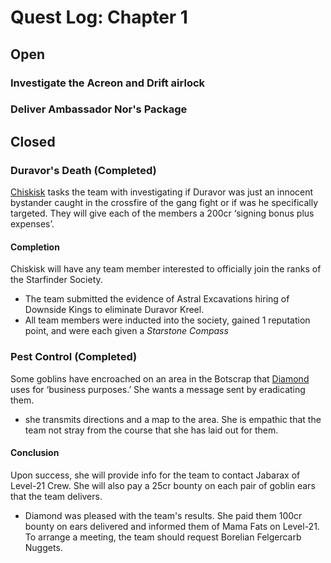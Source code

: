 # Quest Log: Chapter 1

## Open

### Investigate the Acreon and Drift airlock

### Deliver Ambassador Nor's Package

## Closed

### Duravor's Death (Completed)

[Chiskisk](../KeyNPCs/chiskisk.md) tasks the team with investigating if Duravor was just an innocent bystander caught in the crossfire of the gang fight or if was he specifically targeted. They will give each of the members a 200cr ‘signing bonus plus expenses’.

#### Completion

Chiskisk will have any team member interested to officially join the ranks of the Starfinder Society.
- The team submitted the evidence of Astral Excavations hiring of Downside Kings to eliminate Duravor Kreel.
- All team members were inducted into the society, gained 1 reputation point, and were each given a *Starstone Compass*


### Pest Control (Completed)

Some goblins have encroached on an area in the Botscrap that [Diamond](../KeyNPCs/diamond.md) uses for ‘business purposes.’ She wants a message sent by eradicating them.
- she transmits directions and a map to the area. She is empathic that the team not stray from the course that she has laid out for them.

#### Conclusion

Upon success, she will provide info for the team to contact Jabarax of Level-21 Crew. She will also pay a 25cr bounty on each pair of goblin ears that the team delivers.
- Diamond was pleased with the team's results. She paid them 100cr bounty on ears delivered and informed them of Mama Fats on Level-21. To arrange a meeting, the team should request Borelian Felgercarb Nuggets.
